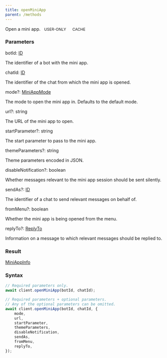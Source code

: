 ```yaml
---
title: openMiniApp
parent: /methods
---
```


Open a mini app.<span class="select-none"> <span class="inline-flex w-fit items-center" style="font-size:12px;white-space:nowrap;word-break:keep-all;"><span class="w-fit bg-dbt select-none text-fgt" style="padding:2px 8px;border-radius:12px;">USER-ONLY</span></span> <span class="inline-flex w-fit items-center" style="font-size:12px;white-space:nowrap;word-break:keep-all;"><span class="w-fit bg-dbt select-none text-fgt" style="padding:2px 8px;border-radius:12px;">CACHE</span></span></span>

### Parameters 

<div class="flex flex-col gap-3"><div><div class="font-mono" id="p_botId" data-anchor><span class="font-bold">botId</span><span class="opacity-50">:</span> <a href="/gh/types/id"  >ID</a></div><div class="pl-3"><div class="no-margin">

The identifier of a bot with the mini app.

</div></div></div><div><div class="font-mono" id="p_chatId" data-anchor><span class="font-bold">chatId</span><span class="opacity-50">:</span> <a href="/gh/types/id"  >ID</a></div><div class="pl-3"><div class="no-margin">

The identifier of the chat from which the mini app is opened.

</div></div></div><div class="flex flex-col gap-3"><div><div class="flex gap-2"><div class="font-mono p" id="p_mode" data-anchor><span class="font-bold">mode</span><span class="opacity-50"><span title="Optional" class="cursor-help">?</span>:</span> <a href="/gh/types/miniappmode"  >MiniAppMode</a></div></div><div class="pl-3"><div class="no-margin">

The mode to open the mini app in. Defaults to the default mode.

</div></div></div><div><div class="flex gap-2"><div class="font-mono p" id="p_url" data-anchor><span class="font-bold">url</span><span class="opacity-50"><span title="Optional" class="cursor-help">?</span>:</span> <span>string</span></div></div><div class="pl-3"><div class="no-margin">

The URL of the mini app to open.

</div></div></div><div><div class="flex gap-2"><div class="font-mono p" id="p_startParameter" data-anchor><span class="font-bold">startParameter</span><span class="opacity-50"><span title="Optional" class="cursor-help">?</span>:</span> <span>string</span></div></div><div class="pl-3"><div class="no-margin">

The start parameter to pass to the mini app.

</div></div></div><div><div class="flex gap-2"><div class="font-mono p" id="p_themeParameters" data-anchor><span class="font-bold">themeParameters</span><span class="opacity-50"><span title="Optional" class="cursor-help">?</span>:</span> <span>string</span></div></div><div class="pl-3"><div class="no-margin">

Theme parameters encoded in JSON.

</div></div></div><div><div class="flex gap-2"><div class="font-mono p" id="p_disableNotification" data-anchor><span class="font-bold">disableNotification</span><span class="opacity-50"><span title="Optional" class="cursor-help">?</span>:</span> <span>boolean</span></div></div><div class="pl-3"><div class="no-margin">

Whether messages relevant to the mini app session should be sent silently.

</div></div></div><div><div class="flex gap-2"><div class="font-mono p" id="p_sendAs" data-anchor><span class="font-bold">sendAs</span><span class="opacity-50"><span title="Optional" class="cursor-help">?</span>:</span> <a href="/gh/types/id"  >ID</a></div></div><div class="pl-3"><div class="no-margin">

The identifier of a chat to send relevant messages on behalf of.

</div></div></div><div><div class="flex gap-2"><div class="font-mono p" id="p_fromMenu" data-anchor><span class="font-bold">fromMenu</span><span class="opacity-50"><span title="Optional" class="cursor-help">?</span>:</span> <span>boolean</span></div></div><div class="pl-3"><div class="no-margin">

Whether the mini app is being opened from the menu.

</div></div></div><div><div class="flex gap-2"><div class="font-mono p" id="p_replyTo" data-anchor><span class="font-bold">replyTo</span><span class="opacity-50"><span title="Optional" class="cursor-help">?</span>:</span> <a href="/gh/types/replyto"  >ReplyTo</a></div></div><div class="pl-3"><div class="no-margin">

Information on a message to which relevant messages should be replied to.

</div></div></div></div></div>

### Result 

<div class="font-mono"><a href="/gh/types/miniappinfo"  >MiniAppInfo</a></div>

### Syntax

```ts
// Required parameters only.
await client.openMiniApp(botId, chatId);

// Required parameters + optional parameters.
// Any of the optional parameters can be omitted.
await client.openMiniApp(botId, chatId, {
    mode,
    url,
    startParameter,
    themeParameters,
    disableNotification,
    sendAs,
    fromMenu,
    replyTo,
});
```



